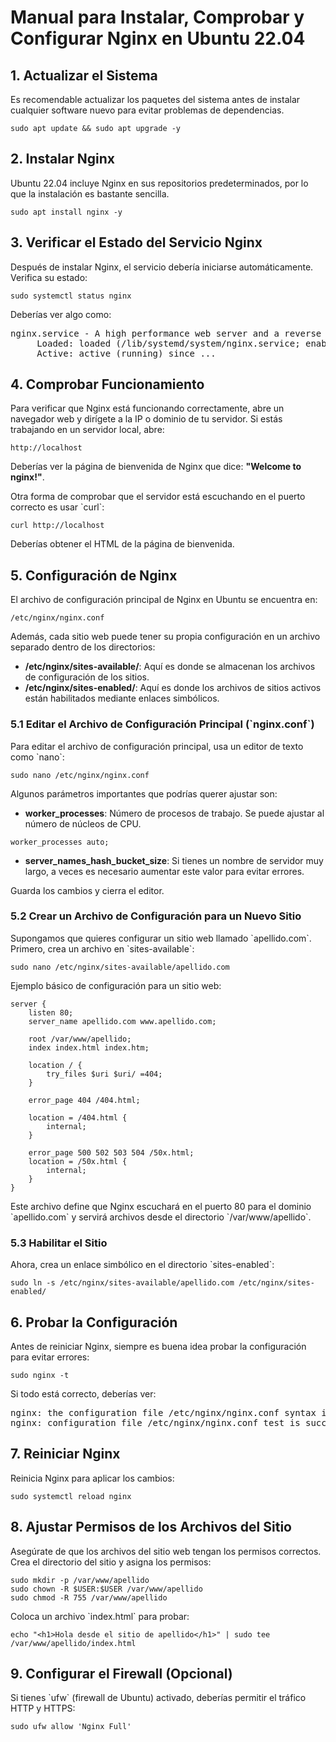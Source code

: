 
# Manual para Instalar, Comprobar y Configurar Nginx en Ubuntu 22.04

## 1. Actualizar el Sistema
Es recomendable actualizar los paquetes del sistema antes de instalar cualquier software nuevo para evitar problemas de dependencias.

```
sudo apt update && sudo apt upgrade -y
```

## 2. Instalar Nginx
Ubuntu 22.04 incluye Nginx en sus repositorios predeterminados, por lo que la instalación es bastante sencilla.

```
sudo apt install nginx -y
```

## 3. Verificar el Estado del Servicio Nginx
Después de instalar Nginx, el servicio debería iniciarse automáticamente. Verifica su estado:

```
sudo systemctl status nginx
```

Deberías ver algo como:

<pre>
nginx.service - A high performance web server and a reverse proxy server
     Loaded: loaded (/lib/systemd/system/nginx.service; enabled; vendor preset: enabled)
     Active: active (running) since ...
</pre>

## 4. Comprobar Funcionamiento
Para verificar que Nginx está funcionando correctamente, abre un navegador web y dirígete a la IP o dominio de tu servidor. Si estás trabajando en un servidor local, abre:

```
http://localhost
```

Deberías ver la página de bienvenida de Nginx que dice: **"Welcome to nginx!"**.

Otra forma de comprobar que el servidor está escuchando en el puerto correcto es usar \`curl\`:

```
curl http://localhost
```

Deberías obtener el HTML de la página de bienvenida.

## 5. Configuración de Nginx

El archivo de configuración principal de Nginx en Ubuntu se encuentra en:

```
/etc/nginx/nginx.conf
```

Además, cada sitio web puede tener su propia configuración en un archivo separado dentro de los directorios:

- **/etc/nginx/sites-available/**: Aquí es donde se almacenan los archivos de configuración de los sitios.
- **/etc/nginx/sites-enabled/**: Aquí es donde los archivos de sitios activos están habilitados mediante enlaces simbólicos.

### 5.1 Editar el Archivo de Configuración Principal (\`nginx.conf\`)
Para editar el archivo de configuración principal, usa un editor de texto como \`nano\`:

```
sudo nano /etc/nginx/nginx.conf
```

Algunos parámetros importantes que podrías querer ajustar son:

- **worker_processes**: Número de procesos de trabajo. Se puede ajustar al número de núcleos de CPU.

```nginx
worker_processes auto;
```

- **server_names_hash_bucket_size**: Si tienes un nombre de servidor muy largo, a veces es necesario aumentar este valor para evitar errores.

Guarda los cambios y cierra el editor.

### 5.2 Crear un Archivo de Configuración para un Nuevo Sitio

Supongamos que quieres configurar un sitio web llamado \`apellido.com\`. Primero, crea un archivo en \`sites-available\`:

```
sudo nano /etc/nginx/sites-available/apellido.com
```

Ejemplo básico de configuración para un sitio web:

```nginx
server {
    listen 80;
    server_name apellido.com www.apellido.com;

    root /var/www/apellido;
    index index.html index.htm;

    location / {
        try_files $uri $uri/ =404;
    }

    error_page 404 /404.html;

    location = /404.html {
        internal;
    }

    error_page 500 502 503 504 /50x.html;
    location = /50x.html {
        internal;
    }
}
```

Este archivo define que Nginx escuchará en el puerto 80 para el dominio \`apellido.com\` y servirá archivos desde el directorio \`/var/www/apellido\`.

### 5.3 Habilitar el Sitio

Ahora, crea un enlace simbólico en el directorio \`sites-enabled\`:

```
sudo ln -s /etc/nginx/sites-available/apellido.com /etc/nginx/sites-enabled/
```

## 6. Probar la Configuración

Antes de reiniciar Nginx, siempre es buena idea probar la configuración para evitar errores:

```
sudo nginx -t
```

Si todo está correcto, deberías ver:

<pre>
nginx: the configuration file /etc/nginx/nginx.conf syntax is ok
nginx: configuration file /etc/nginx/nginx.conf test is successful
</pre>

## 7. Reiniciar Nginx

Reinicia Nginx para aplicar los cambios:

```
sudo systemctl reload nginx
```

## 8. Ajustar Permisos de los Archivos del Sitio

Asegúrate de que los archivos del sitio web tengan los permisos correctos. Crea el directorio del sitio y asigna los permisos:

```
sudo mkdir -p /var/www/apellido
sudo chown -R $USER:$USER /var/www/apellido
sudo chmod -R 755 /var/www/apellido
```

Coloca un archivo \`index.html\` para probar:

```
echo "<h1>Hola desde el sitio de apellido</h1>" | sudo tee /var/www/apellido/index.html
```

## 9. Configurar el Firewall (Opcional)

Si tienes \`ufw\` (firewall de Ubuntu) activado, deberías permitir el tráfico HTTP y HTTPS:

```
sudo ufw allow 'Nginx Full'
```
